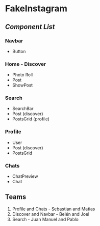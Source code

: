 # FakeInstagram
## _Component List_
### Navbar
- Button

### Home - Discover
- Photo Roll
- Post
- ShowPost

### Search
- SearchBar
- Post (discover)
- PostsGrid (profile)

### Profile
- User
- Post (discover)
- PostsGrid

### Chats
- ChatPreview
- Chat

## Teams
1. Profile and Chats - Sebastian and Matias
2. Discover and Navbar - Belén and Joel
3. Search - Juan Manuel and Pablo
